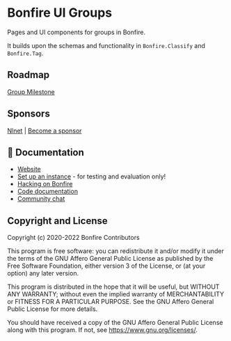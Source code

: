 # Bonfire UI Groups

Pages and UI components for groups in Bonfire.

It builds upon the schemas and functionality in `Bonfire.Classify` and `Bonfire.Tag`.


## Roadmap
[Group Milestone](https://github.com/bonfire-networks/bonfire-app/milestone/33)

## Sponsors
[Nlnet](https://nlnet.nl/project/Bonfire-FederatedGroups/index.html) | [Become a sponsor](https://opencollective.com/bonfire-networks)


## 📖 Documentation

* [Website](https://bonfirenetworks.org) 
* [Set up an instance](docs/DEPLOY.md) - for testing and evaluation only!
* [Hacking on Bonfire](docs/HACKING.md) 
* [Code documentation](https://doc.bonfirenetworks.org/api-reference.html#content) 
* [Community chat](https://matrix.to/#/%23bonfire-networks:matrix.org) 


## Copyright and License

Copyright (c) 2020-2022 Bonfire Contributors

This program is free software: you can redistribute it and/or modify
it under the terms of the GNU Affero General Public License as
published by the Free Software Foundation, either version 3 of the
License, or (at your option) any later version.

This program is distributed in the hope that it will be useful, but
WITHOUT ANY WARRANTY; without even the implied warranty of
MERCHANTABILITY or FITNESS FOR A PARTICULAR PURPOSE.  See the GNU
Affero General Public License for more details.

You should have received a copy of the GNU Affero General Public
License along with this program.  If not, see <https://www.gnu.org/licenses/>.
